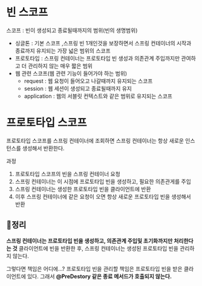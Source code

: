 # 빈 스코프
스코프 : 빈이 생성되고 종료될때까지의 범위(빈의 생명범위)

- 싱글톤 : 기본 스코프 ,스프링 빈 1개인것을 보장하면서 스프링 컨테이너의 시작과 종료까지 유지되는 가장 넓은 범위의 스코프
- 프로토타입 : 스프링 컨테이너는 프로토타입 빈 생성과 의존관계 주입까지만 관여하고 더 관리하지 않는 매우 짧은 범위
- 웹 관련 스코프(웹 관련 기능이 들어가야 하는 범위) 
  - request : 웹 요청이 들어오고 나갈때까지 유지되는 스코프
  - session : 웹 세션이 생성되고 종료될때까지 유지
  - application : 웹의 서블릿 컨텍스트와 같은 범위로 유지되는 스코프

# 프로토타입 스코프
프로토타입 스코프를 스프링 컨테이너에 조회하면 스프링 컨테이너는 항상 새로운 인스턴스를 생성해서 반환한다.

과정
1. 프로토타입 스코프의 빈을 스프링 컨테이너 요청
2. 스프링 컨테이너는 이 시점에 프로토타입 빈을 생성하고, 필요한 의존관게를 주입
3. 스프링 컨테이너는 생성한 프로토타입 빈을 클라이언트에 반환
4. 이후 스프링 컨테이너에 같은 요청이 오면 항상 새로운 프로토타입 빈을 생성해서 반환

## 📌정리
**스프링 컨테이너는 프로토타입 빈을 생성하고, 의존관계 주입및 초기화까지만 처리한다는 것**
클라이언트에 빈을 반환한 후, 스프링 컨테이너는 생성된 프로토타입 빈을 관리하지 않는다.

그렇다면 책임은 어디에...?
프로토타입 빈을 관리할 책임은 프로토타입 빈을 받은 클라이언트에 있다.
그래서 **@PreDestory 같은 종료 메서드가 호출되지 않는다.**

